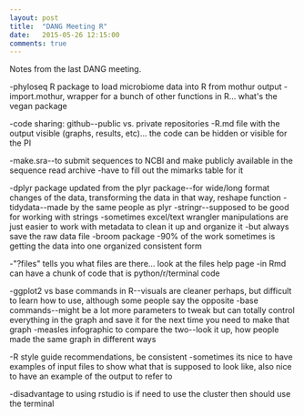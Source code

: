 ```yaml
---
layout: post
title:  "DANG Meeting R"
date:   2015-05-26 12:15:00
comments: true
---
```

Notes from the last DANG meeting.


-phyloseq R package to load microbiome data into R from mothur output
	-import.mothur, wrapper for a bunch of other functions in R... what's the vegan package
	
-code sharing: github--public vs. private repositories
	-R.md file with the output visible (graphs, results, etc)... the code can be hidden or visible for the PI
	
-make.sra--to submit sequences to NCBI and make publicly available in the sequence read archive
	-have to fill out the mimarks table for it
	
-dplyr package updated from the plyr package--for wide/long format changes of the data, transforming the data in that way, reshape function
	-tidydata--made by the same people as plyr
	-stringr--supposed to be good for working with strings
	-sometimes excel/text wrangler manipulations are just easier to work with metadata to clean it up and organize it
		-but always save the raw data file
	-broom package
	-90% of the work sometimes is getting the data into one organized consistent form
	
-"?files" tells you what files are there... look at the files help page
-in Rmd can have a chunk of code that is python/r/terminal code

-ggplot2 vs base commands in R--visuals are cleaner perhaps, but difficult to learn how to use, although some people say the opposite
	-base commands--might be a lot more parameters to tweak but can totally control everything in the graph and save it for the next time you need to make that graph
	-measles infographic to compare the two--look it up, how people made the same graph in different ways
	
-R style guide recommendations, be consistent 
	-sometimes its nice to have examples of input files to show what that is supposed to look like, also nice to have an example of the output to refer to
	
-disadvantage to using rstudio is if need to use the cluster then should use the terminal 

